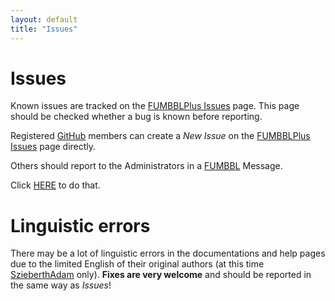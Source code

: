 ```yaml
---
layout: default
title: "Issues"
---
```


# Issues

Known issues are tracked on the [FUMBBLPlus Issues] page.
This page should be checked whether a bug is known before reporting.

Registered [GitHub] members can create a _New Issue_ on the [FUMBBLPlus Issues] page directly.

Others should report to the Administrators in a [FUMBBL] Message.

Click [HERE][AdminPM] to do that.


# Linguistic errors

There may be a lot of linguistic errors in the documentations and help pages due to the limited English of their original authors (at this time [SzieberthAdam] only).
**Fixes are very welcome** and should be reported in the same way as _Issues_!



[AdminPM]: https://fumbbl.com/p/messages?op=new&to=SzieberthAdam&subject=FUMBBLPlus%20Bug%20Report:%20
[FUMBBL]: http://fumbbl.com
[FUMBBLPlus Issues]: https://github.com/FUMBBLPlus/fumbblplus.github.io/issues
[GitHub]: https://github.com
[SzieberthAdam]: http://fumbbl.com/~SzieberthAdam
